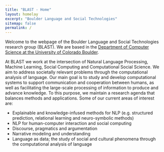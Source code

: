 ```yaml
---
title: "BLAST - Home"
layout: homelay
excerpt: "Boulder Language and Social Technologies"
sitemap: false
permalink: /
---
```


Welcome to the webpage of the Boulder Language and Social Technologies research group (BLAST). We are based in the [Department of Computer
Science at the University of Colorado Boulder](https://www.colorado.edu/cs/).

At BLAST we work at the intersection of Natural Language Processing, Machine Learning, Social Computing and
Computational Social Science. We aim to address societally relevant problems through the computational analysis of language. Our main goal is to study and develop computational systems to support communication and cooperation between humans, as well as facilitating the large-scale processing of information to produce and advance knowledge. To this purpose, we maintain a research agenda that balances methods and applications. Some of our current areas of interest are:

* Explainable and knowledge-infused methods for NLP (e.g. structured
prediction, relational learning and neuro-symbolic methods)
* NLP for human-computer interaction and social computing
* Discourse, pragmatics and argumentation
* Narrative modeling and understanding
* Language as data; the study of social and cultural phenomena through the
computational analysis of language
